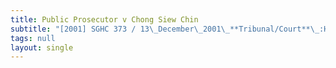 ```yaml
---
title: Public Prosecutor v Chong Siew Chin
subtitle: "[2001] SGHC 373 / 13\_December\_2001\_**Tribunal/Court**\_:High\_Court\_**Coram**\_:Yong\_Pung\_How\_CJ\_**Counsel\_Name(s)**\_:Ravneet\_Kaur\_(Deputy\_Public\_Prosecutor)\_for\_the\_appellant/respondent;\_Ong\_Cheong\_Wei\_(Ong\_Cheong\_Wei\_&\_Co)\_for\_the\_respondent/appellant\_**Parties**\_:Public\_Prosecutor\_—\_Chong\_Siew\_Chin"
tags: null
layout: single
---
```


